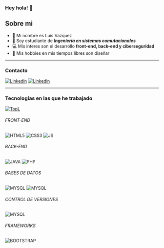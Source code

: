 ### Hey hola! 👋

## Sobre mi

- :man: Mi nombre es Luis Vazquez
- :notebook: Soy estudiante de **_Ingeniería en sistemas comutacionales_** 
- :computer: Mis interes son el desarrollo **front-end, back-end y ciberseguridad** 
- :art: Mis hobbies en mis tiempos libres son diseñar 
- - - 

### Contacto
[![Linkedin](https://img.shields.io/badge/LinkedIn-0077B5?style=for-the-badge&logo=linkedin&logoColor=white)](https://www.linkedin.com/in/luis-angel-vazquez-carrillo-a89857181/) [![Linkedin](https://img.shields.io/badge/Gmail-D14836?style=for-the-badge&logo=gmail&logoColor=white)](https://www.linkedin.com/in/luis-angel-vazquez-carrillo-a89857181/)
- - -
### Tecnologías en las que he trabajado
[![TopL](https://github-readme-stats.vercel.app/api/top-langs/?username=LuisVazquezCarrillo&layout=compact)](https://github.com/LuisVazquezCarrillo/github-readme-stats)

###### FRONT-END
![HTML5](https://img.shields.io/badge/HTML5-E34F26?style=for-the-badge&logo=html5&logoColor=white) ![CSS3](https://img.shields.io/badge/CSS3-1572B6?style=for-the-badge&logo=css3&logoColor=white) ![JS](https://img.shields.io/badge/JavaScript-323330?style=for-the-badge&logo=javascript&logoColor=F7DF1E) 

###### BACK-END
![JAVA](	https://img.shields.io/badge/Java-ED8B00?style=for-the-badge&logo=java&logoColor=white) ![PHP](https://img.shields.io/badge/PHP-777BB4?style=for-the-badge&logo=php&logoColor=white)

###### BASES DE DATOS
![MYSQL](https://img.shields.io/badge/MySQL-00000F?style=for-the-badge&logo=mysql&logoColor=white)
![MYSQL](https://img.shields.io/badge/Microsoft_SQL_Server-CC2927?style=for-the-badge&logo=microsoft-sql-server&logoColor=white)

###### CONTROL DE VERSIONES
![MYSQL](https://img.shields.io/badge/Git-E34F26?style=for-the-badge&logo=git&logoColor=white)


###### FRAMEWORKS
![BOOTSTRAP](https://img.shields.io/badge/Bootstrap-563D7C?style=for-the-badge&logo=bootstrap&logoColor=white)
